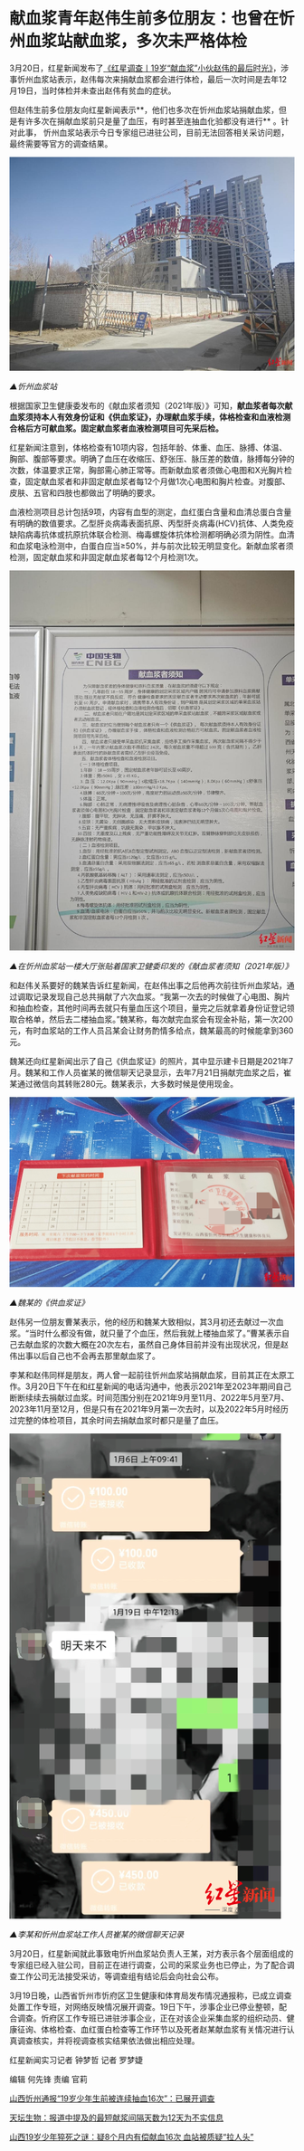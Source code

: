 # 献血浆青年赵伟生前多位朋友：也曾在忻州血浆站献血浆，多次未严格体检

3月20日，红星新闻发布了[《红星调查丨19岁“献血浆”小伙赵伟的最后时光》](https://news.qq.com/rain/a/20240320A049JN00)，涉事忻州血浆站表示，赵伟每次来捐献血浆都会进行体检，最后一次时间是去年12月19日，当时体检并未查出赵伟有贫血的症状。

但赵伟生前多位朋友向红星新闻表示**，他们也多次在忻州血浆站捐献血浆，但是有许多次在捐献血浆前只是量了血压，有时甚至连抽血化验都没有进行** 。针对此事，
忻州血浆站表示今日专家组已进驻公司，目前无法回答相关采访问题，最终需要等官方的调查结果。

![e44f91cde82d7e3b914992abc5c0cd03.jpg](https://raw.githubusercontent.com/qqhsx/qqnews_image/main/2024/03/20/献血浆青年赵伟生前多位朋友：也曾在忻州血浆站献血浆，多次未严格体检/e44f91cde82d7e3b914992abc5c0cd03.jpg)

 _▲忻州血浆站_

根据国家卫生健康委发布的《献血浆者须知（2021年版）》可知，**献血浆者每次献血浆须持本人有效身份证和《供血浆证》，办理献血浆手续，体格检查和血液检测合格后方可献血浆。固定献血浆者血液检测项目可先采后检。**

红星新闻注意到，体格检查有10项内容，包括年龄、体重、血压、脉搏、体温、胸部、腹部等要求。明确了血压在收缩压、舒张压、脉压差的数值，脉搏每分钟的次数，体温要求正常，胸部需心肺正常等。而新献血浆者须做心电图和X光胸片检查，固定献血浆者和非固定献血浆者每12个月做1次心电图和胸片检查。对腹部、皮肤、五官和四肢也都做出了明确的要求。

血液检测项目总计包括9项，内容有血型的测定，血红蛋白含量和血清总蛋白含量有明确的数值要求。乙型肝炎病毒表面抗原、丙型肝炎病毒(HCV)抗体、人类免疫缺陷病毒抗体或抗原抗体联合检测、梅毒螺旋体抗体检测都明确必须为阴性。血清和血浆电泳检测中，白蛋白应当≥50%，并与前次比较无明显变化。新献血浆者须检测，固定献血浆和非固定献血浆者每12个月检测1次。

![f05c44e0507530906aaff008e2fe69e1.jpg](https://raw.githubusercontent.com/qqhsx/qqnews_image/main/2024/03/20/献血浆青年赵伟生前多位朋友：也曾在忻州血浆站献血浆，多次未严格体检/f05c44e0507530906aaff008e2fe69e1.jpg)

_▲在忻州血浆站一楼大厅张贴着国家卫健委印发的《献血浆者须知（2021年版）》_

和赵伟关系要好的魏某告诉红星新闻，在赵伟出事之后他再次前往忻州血浆站，通过调取记录发现自己总共捐献了六次血浆。“我第一次去的时候做了心电图、胸片和抽血检查，其他时间再去就只有量血压这个项目，量完之后就拿着身份证登记领取合格单，然后去二楼抽血浆。”魏某称，每次献完血浆会有现金补贴，第一次200元，有时血浆站的工作人员吕某会让财务酌情多给点，魏某最高的时候能拿到360元。

魏某还向红星新闻出示了自己《供血浆证》的照片，其中显示建卡日期是2021年7月。魏某和工作人员崔某的微信聊天记录显示，去年7月21日捐献完血浆之后，崔某通过微信向其转账280元。魏某表示，大多数时候是使用现金。

![654c18460bfea1b755740bfeee360964.jpg](https://raw.githubusercontent.com/qqhsx/qqnews_image/main/2024/03/20/献血浆青年赵伟生前多位朋友：也曾在忻州血浆站献血浆，多次未严格体检/654c18460bfea1b755740bfeee360964.jpg)

_▲魏某的《供血浆证》_

赵伟另一位朋友曹某表示，他的经历和魏某大致相似，其3月初还去献过一次血浆。“当时什么都没有做，就只量了个血压，然后我就上楼抽血浆了。”曹某表示自己去献血浆的次数大概在20次左右，虽然自己身体目前并没有出现状况，但是赵伟出事以后自己也不会再去那里献血浆了。

李某和赵伟同样是朋友，两人曾一起前往忻州血浆站捐献血浆，目前其正在太原工作。3月20日下午在和红星新闻的电话沟通中，他表示2021年至2023年期间自己断断续续去捐献过血浆。时间范围分别在2021年9月至11月、2022年5月至7月、2023年11月至12月，但是只有在2021年9月第一次去时，以及2022年5月时经历过完整的体检项目，其余时间去捐献血浆时都只是量了血压。

![ac1d791a2481c320f3f7b75a9815802e.jpg](https://raw.githubusercontent.com/qqhsx/qqnews_image/main/2024/03/20/献血浆青年赵伟生前多位朋友：也曾在忻州血浆站献血浆，多次未严格体检/ac1d791a2481c320f3f7b75a9815802e.jpg)

_▲李某和忻州血浆站工作人员崔某的微信聊天记录_

3月20日，红星新闻就此事致电忻州血浆站负责人王某，对方表示各个层面组成的专家组已经入驻公司，目前正在进行调查，公司的采浆业务也已停止，为了配合调查工作公司无法接受采访，等调查组有结论后会向社会公布。

3月19日晚，山西省忻州市忻府区卫生健康和体育局发布情况通报称，已成立调查处置工作专班，对网络反映情况展开调查。19日下午，涉事企业已停业整顿，配合调查。忻府区工作专班已进驻涉事企业，正在对该企业采集血浆的组织动员、健康征询、体格检查、血红蛋白检查等工作环节以及死者赵某献血浆有关情况进行认真调查核实，并将视调查核实结果依法做出相应处理。

红星新闻实习记者 钟梦哲 记者 罗梦婕

编辑 何先锋 责编 官莉

[山西忻州通报“19岁少年生前被连续抽血16次”：已展开调查 ](https://news.qq.com/rain/a/20240319A09UK200)

[天坛生物：报道中提及的最短献浆间隔天数为12天为不实信息 ](https://news.qq.com/rain/a/20240320A04DY600)

[山西19岁少年猝死之谜：疑8个月内有偿献血16次 血站被质疑“拉人头”
](https://news.qq.com/rain/a/20240318A08M6U00)

